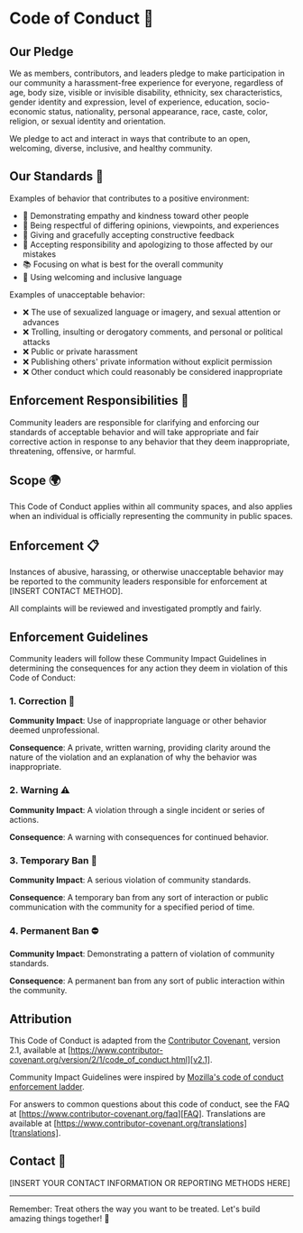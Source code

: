 # Code of Conduct 🤝

## Our Pledge

We as members, contributors, and leaders pledge to make participation in our
community a harassment-free experience for everyone, regardless of age, body
size, visible or invisible disability, ethnicity, sex characteristics, gender
identity and expression, level of experience, education, socio-economic status,
nationality, personal appearance, race, caste, color, religion, or sexual
identity and orientation.

We pledge to act and interact in ways that contribute to an open, welcoming,
diverse, inclusive, and healthy community.

## Our Standards 🌟

Examples of behavior that contributes to a positive environment:

* 🎉 Demonstrating empathy and kindness toward other people
* 🤝 Being respectful of differing opinions, viewpoints, and experiences
* 💬 Giving and gracefully accepting constructive feedback
* 🙏 Accepting responsibility and apologizing to those affected by our mistakes
* 📚 Focusing on what is best for the overall community
* 🌈 Using welcoming and inclusive language

Examples of unacceptable behavior:

* ❌ The use of sexualized language or imagery, and sexual attention or advances
* ❌ Trolling, insulting or derogatory comments, and personal or political attacks
* ❌ Public or private harassment
* ❌ Publishing others' private information without explicit permission
* ❌ Other conduct which could reasonably be considered inappropriate

## Enforcement Responsibilities 👮

Community leaders are responsible for clarifying and enforcing our standards of
acceptable behavior and will take appropriate and fair corrective action in
response to any behavior that they deem inappropriate, threatening, offensive,
or harmful.

## Scope 🌍

This Code of Conduct applies within all community spaces, and also applies when
an individual is officially representing the community in public spaces.

## Enforcement 📋

Instances of abusive, harassing, or otherwise unacceptable behavior may be
reported to the community leaders responsible for enforcement at
[INSERT CONTACT METHOD].

All complaints will be reviewed and investigated promptly and fairly.

## Enforcement Guidelines

Community leaders will follow these Community Impact Guidelines in determining
the consequences for any action they deem in violation of this Code of Conduct:

### 1. Correction 📝
**Community Impact**: Use of inappropriate language or other behavior deemed unprofessional.

**Consequence**: A private, written warning, providing clarity around the nature of the violation and an explanation of why the behavior was inappropriate.

### 2. Warning ⚠️
**Community Impact**: A violation through a single incident or series of actions.

**Consequence**: A warning with consequences for continued behavior.

### 3. Temporary Ban 🚫
**Community Impact**: A serious violation of community standards.

**Consequence**: A temporary ban from any sort of interaction or public communication with the community for a specified period of time.

### 4. Permanent Ban ⛔
**Community Impact**: Demonstrating a pattern of violation of community standards.

**Consequence**: A permanent ban from any sort of public interaction within the community.

## Attribution

This Code of Conduct is adapted from the [Contributor Covenant][homepage],
version 2.1, available at
[https://www.contributor-covenant.org/version/2/1/code_of_conduct.html][v2.1].

Community Impact Guidelines were inspired by
[Mozilla's code of conduct enforcement ladder][Mozilla CoC].

For answers to common questions about this code of conduct, see the FAQ at
[https://www.contributor-covenant.org/faq][FAQ]. Translations are available at
[https://www.contributor-covenant.org/translations][translations].

[homepage]: https://www.contributor-covenant.org
[v2.1]: https://www.contributor-covenant.org/version/2/1/code_of_conduct.html
[Mozilla CoC]: https://github.com/mozilla/diversity
[FAQ]: https://www.contributor-covenant.org/faq
[translations]: https://www.contributor-covenant.org/translations

## Contact 📧

[INSERT YOUR CONTACT INFORMATION OR REPORTING METHODS HERE]

---

Remember: Treat others the way you want to be treated. Let's build amazing things together! 🚀